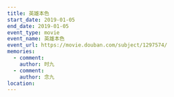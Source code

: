 ```yaml
---
title: 英雄本色
start_date: 2019-01-05
end_date: 2019-01-05
event_type: movie
event_name: 英雄本色
event_url: https://movie.douban.com/subject/1297574/
memories:
  - comment: 
    author: 时九
  - comment: 
    author: 念九  
location: 
---
```

